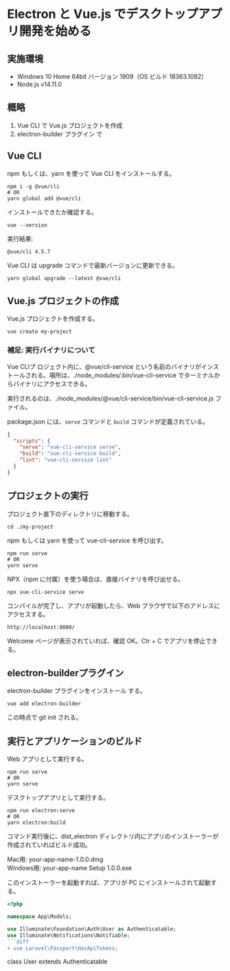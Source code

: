 # Electron と Vue.js でデスクトップアプリ開発を始める

## 実施環境
- Windows 10 Home 64bit バージョン 1909（OS ビルド 18363.1082）
- Node.js v14.11.0

## 概略
1. Vue CLI で Vue.js プロジェクトを作成
2. electron-builder プラグイン で

## Vue CLI
npm もしくは、yarn を使って Vue CLI をインストールする。
```console
npm i -g @vue/cli
# OR
yarn global add @vue/cli
```

インストールできたか確認する。
```console
vue --version
```
実行結果:
```
@vue/cli 4.5.7
```

Vue CLI は upgrade コマンドで最新バージョンに更新できる。
```console
yarn global upgrade --latest @vue/cli
```

## Vue.js プロジェクトの作成
Vue.js プロジェクトを作成する。
```console
vue create my-project
```

### 補足: 実行バイナリについて
Vue CLIプ ロジェクト内に、@vue/cli-service という名前のバイナリがインストールされる。場所は、./node_modules/.bin/vue-cli-service でターミナルからバイナリにアクセスできる。

実行されるのは、./node_modules/@vue/cli-service/bin/vue-cli-service.js ファイル。

package.json には、`serve` コマンドと `build` コマンドが定義されている。

```json
{
  "scripts": {
    "serve": "vue-cli-service serve",
    "build": "vue-cli-service build",
    "lint": "vue-cli-service lint"
  }
}
```

## プロジェクトの実行
プロジェクト直下のディレクトリに移動する。
```console
cd ./my-project
```

npm もしくは yarn を使って vue-cli-service を呼び出す。
```console
npm run serve
# OR
yarn serve
```

NPX（npm に付属）を使う場合は、直接バイナリを呼び出せる。
```console
npx vue-cli-service serve
```

コンパイルが完了し、アプリが起動したら、Web ブラウザで以下のアドレスにアクセスする。
```
http://localhost:8080/
```

Welcome ページが表示されていれば、確認 OK。Ctr + C でアプリを停止できる。

## electron-builderプラグイン
electron-builder プラグインをインストール する。
```console
vue add electron-builder
```

この時点で git init される。

## 実行とアプリケーションのビルド
Web アプリとして実行する。
```console
npm run serve
# OR
yarn serve
```

デスクトップアプリとして実行する。
```console
npm run electron:serve
# OR
yarn electron:build
```

コマンド実行後に、dist_electron ディレクトリ内にアプリのインストーラーが作成されていればビルド成功。

Mac用: your-app-name-1.0.0.dmg  
Windows用: your-app-name Setup 1.0.0.exe  

このインストーラーを起動すれば、アプリが PC にインストールされて起動する。

```php
<?php

namespace App\Models;

use Illuminate\Foundation\Auth\User as Authenticatable;
use Illuminate\Notifications\Notifiable;
```diff
+ use Laravel\Passport\HasApiTokens;
```
class User extends Authenticatable
```

